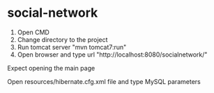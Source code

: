 # social-network

1. Open CMD
2. Change directory to the project
3. Run tomcat server "mvn tomcat7:run"
4. Open browser and type url "http://localhost:8080/socialnetwork/"

Expect opening the main page

Open resources/hibernate.cfg.xml file and type MySQL parameters